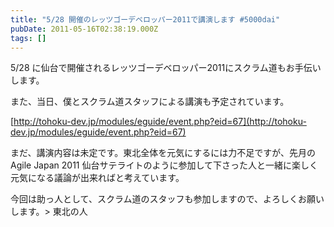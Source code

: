 ```yaml
---
title: "5/28 開催のレッツゴーデベロッパー2011で講演します #5000dai"
pubDate: 2011-05-16T02:38:19.000Z
tags: []
---
```


5/28 に仙台で開催されるレッツゴーデベロッパー2011にスクラム道もお手伝いします。

また、当日、僕とスクラム道スタッフによる講演も予定されています。

[http://tohoku-dev.jp/modules/eguide/event.php?eid=67](http://tohoku-dev.jp/modules/eguide/event.php?eid=67)

まだ、講演内容は未定です。東北全体を元気にするには力不足ですが、先月の Agile Japan 2011 仙台サテライトのように参加して下さった人と一緒に楽しく元気になる議論が出来ればと考えています。

今回は助っ人として、スクラム道のスタッフも参加しますので、よろしくお願いします。> 東北の人